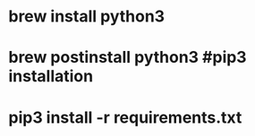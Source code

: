 # brew install python3

# brew postinstall python3 #pip3 installation

# pip3 install -r requirements.txt


